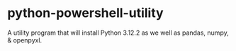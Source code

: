 # python-powershell-utility
A utility program that will install Python 3.12.2 as we well as pandas, numpy, &amp; openpyxl.
